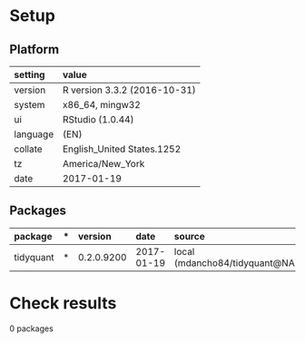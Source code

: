 # Setup

## Platform

|setting  |value                        |
|:--------|:----------------------------|
|version  |R version 3.3.2 (2016-10-31) |
|system   |x86_64, mingw32              |
|ui       |RStudio (1.0.44)             |
|language |(EN)                         |
|collate  |English_United States.1252   |
|tz       |America/New_York             |
|date     |2017-01-19                   |

## Packages

|package   |*  |version    |date       |source                         |
|:---------|:--|:----------|:----------|:------------------------------|
|tidyquant |*  |0.2.0.9200 |2017-01-19 |local (mdancho84/tidyquant@NA) |

# Check results
0 packages


